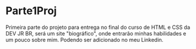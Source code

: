 # Parte1Proj
Primeira parte do projeto para entrega no final do curso de HTML e CSS da DEV JR BR, será um site "biográfico", onde entrarão minhas habilidades e um pouco sobre mim. Podendo ser adicionado no meu Linkedin.
